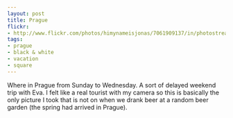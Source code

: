 ```yaml
---
layout: post
title: Prague
flickr:
- http://www.flickr.com/photos/himynameisjonas/7061909137/in/photostream
tags:
- prague
- black & white
- vacation
- square
---
```

Where in Prague from Sunday to Wednesday. A sort of delayed weekend trip with Eva. I felt like a real tourist with my camera so this is basically the only picture I took that is not on when we drank beer at a random beer garden (the spring had arrived in Prague).